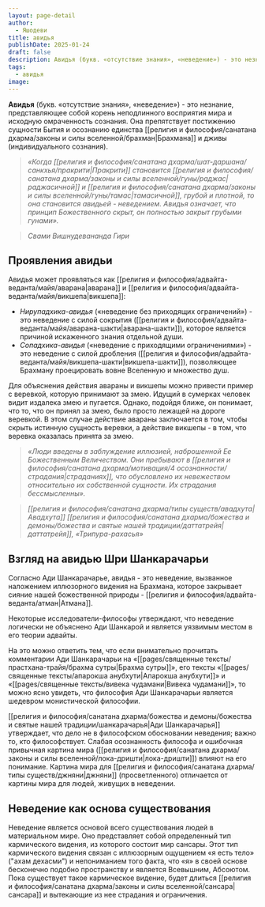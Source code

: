 ```yaml
---
layout: page-detail
author:
  - Яшодеви
title: авидья
publishDate: 2025-01-24
draft: false
description: Авидья (букв. «отсутствие знания», «неведение») - это незнание, представляющее собой корень неподлинного восприятия мира и исходную омраченность сознания. Она препятствует постижению сущности Бытия и осознанию единства Брахмана и дживы (индивидуального сознания).
tags:
  - авидья
image:
---
```

**Авидья** (букв. «отсутствие знания», «неведение») - это незнание, представляющее собой корень неподлинного восприятия мира и исходную омраченность сознания. Она препятствует постижению сущности Бытия и осознанию единства [[религия и философия/санатана дхарма/законы и силы вселенной/брахман|Брахмана]] и дживы (индивидуального сознания).

>*«Когда [[религия и философия/санатана дхарма/шат-даршана/санкхья/пракрити|Пракрити]] становится [[религия и философия/санатана дхарма/законы и силы вселенной/гуны/раджас|раджасичной]] и [[религия и философия/санатана дхарма/законы и силы вселенной/гуны/тамас|тамасичной]], грубой и плотной, то она становится авидьей - неведением. Авидья означает, что принцип Божественного скрыт, он полностью закрыт грубыми гунами».*

>*Свами Вишнудевананда Гири*


## Проявления авидьи
Авидья может проявляться как [[религия и философия/адвайта-веданта/майя/аварана|аварана]] и [[религия и философия/адвайта-веданта/майя/викшепа|викшепа]]:

- *Нирупадхика-авидья* («неведение без приходящих ограничений») - это неведение с силой сокрытия ([[религия и философия/адвайта-веданта/майя/аварана-шакти|аварана-шакти]]), которое является причиной искаженного знания отдельной души.
- *Сопадхика-авидья* («неведение с приходящими ограничениями») - это неведение с силой дробления ([[религия и философия/адвайта-веданта/майя/викшепа-шакти|викшепа-шакти]]), позволяющее Брахману проецировать вовне Вселенную и множество душ.

Для объяснения действия авараны и викшепы можно привести пример с веревкой, которую принимают за змею. Идущий в сумерках человек видит издалека змею и пугается. Однако, подойдя ближе, он понимает, что то, что он принял за змею, было просто лежащей на дороге веревкой. В этом случае действие авараны заключается в том, чтобы скрыть истинную сущность веревки, а действие викшепы - в том, что веревка оказалась принята за змею.

>*«Люди введены в заблуждение иллюзией, наброшенной Ее Божественным Величеством. Они пребывают в [[религия и философия/санатана дхарма/мотивация/4 осознанности/страдания|страданиях]], что обусловлено их невежеством относительно их собственной сущности. Их страдания бессмысленны».*     

>*[[религия и философия/санатана дхарма/типы существ/авадхута|Авадхута]] [[религия и философия/санатана дхарма/божества и демоны/божества и святые нашей традиции/даттатрейя|даттатрейя]], «Трипура-рахасья»*
## Взгляд на авидью Шри Шанкарачарьи
Согласно Ади Шанкарачарье, авидья - это неведение, вызванное наложением иллюзорного видения на Брахмана, которое закрывает сияние нашей божественной природы - [[религия и философия/адвайта-веданта/атман|Атмана]]. 

Некоторые исследователи-философы утверждают, что неведение логически не объяснено Ади Шанкарой и является уязвимым местом в его теории адвайты.

На это можно ответить тем, что если внимательно прочитать комментарии Ади Шанкарачарьи на «[[pages/священные тексты/прастхана-трайя/брахма сутры|Брахма сутры]]», его тексты «[[pages/священные тексты/апарокша анубхути|Апарокша анубхути]]» и «[[pages/священные тексты/вивека чудамани|Вивека чудамани]]», то можно ясно увидеть, что философия Ади Шанкарачарьи является шедевром монистической философии.

[[религия и философия/санатана дхарма/божества и демоны/божества и святые нашей традиции/шанкарачарья|Ади Шанкарачарья]] утверждает, что дело не в философском обосновании неведения; важно то, кто философствует. Слабая осознанность философа и ошибочная привычная картина мира ([[религия и философия/санатана дхарма/законы и силы вселенной/лока-дришти|лока-дришти]]) влияют на его понимание. Картина мира для [[религия и философия/санатана дхарма/типы существ/джняни|джняни]] (просветленного) отличается от картины мира для людей, живущих в неведении.

## Неведение как основа существования
Неведение является основой всего существования людей в материальном мире. Оно представляет собой определенный тип кармического видения, из которого состоит мир сансары. Этот тип кармического видения связан с иллюзорным ощущением «я есть тело» ("ахам дехасми") и непониманием того факта, что «я» в своей основе бесконечно подобно пространству и является Всевышним, Абсоютом. Пока существует такое кармическое видение, будет длиться [[религия и философия/санатана дхарма/законы и силы вселенной/сансара|сансара]] и вытекающие из нее страдания и ограничения.